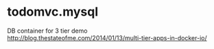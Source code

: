 todomvc.mysql
=============

DB container for 3 tier demo http://blog.thestateofme.com/2014/01/13/multi-tier-apps-in-docker-io/
